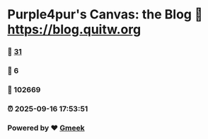 # Purple4pur's Canvas: the Blog :link: https://blog.quitw.org 
### :page_facing_up: [31](https://blog.quitw.org/tag.html) 
### :speech_balloon: 6 
### :hibiscus: 102669 
### :alarm_clock: 2025-09-16 17:53:51 
### Powered by :heart: [Gmeek](https://github.com/Meekdai/Gmeek)
